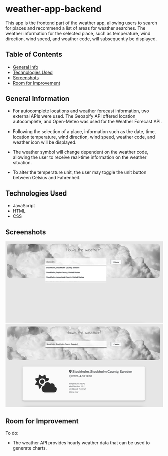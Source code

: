 # weather-app-backend
> 
This app is the frontend part of the weather app, allowing users to search for places and recommend a list of areas for weather searches. The weather information for the selected place, such as temperature, wind direction, wind speed, and weather code, will subsequently be displayed.

## Table of Contents
* [General Info](#general-information)
* [Technologies Used](#technologies-used)
* [Screenshots](#screenshots)
* [Room for Improvement](#room-for-improvement)
<!-- * [License](#license) -->


## General Information
- For autocomplete locations and weather forecast information, two external APIs were used. The Geoapify API offered location autocomplete, and Open-Meteo was used for the Weather Forecast API.

- Following the selection of a place, information such as the date, time, location temperature, wind direction, wind speed, weather code, and weather icon will be displayed.

- The weather symbol will change dependent on the weather code, allowing the user to receive real-time information on the weather situation.

- To alter the temperature unit, the user may toggle the unit button between Celsius and Fahrenheit.





<!-- You don't have to answer all the questions - just the ones relevant to your project. -->


## Technologies Used
- JavaScript
- HTML
- CSS



## Screenshots
![Example screenshot](./img/auto.png)
![Example screenshot](./img/weather.png)

## Room for Improvement
To do:
- The weather API provides hourly weather data that can be used to generate charts.



<!-- Optional -->
<!-- ## License -->
<!-- This project is open source and available under the [... License](). -->

<!-- You don't have to include all sections - just the one's relevant to your project -->